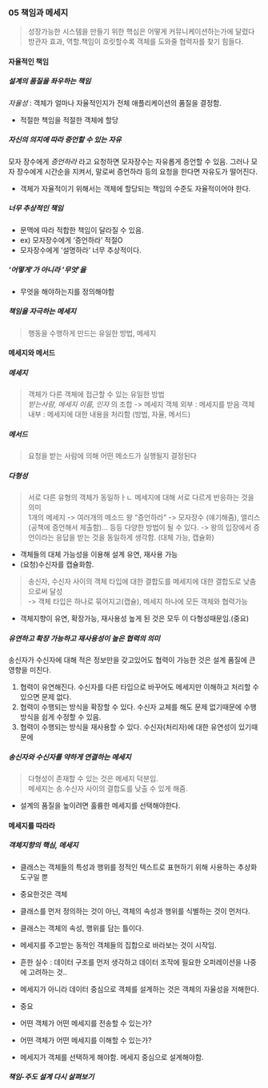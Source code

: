 
### 05 책임과 메세지
> 성장가능한 시스템을 만들기 위한 핵심은 어떻게 커뮤니케이션하는가에 달렸다</br>
방관자 효과, 역할.책임이 흐릿할수록 객체를 도와줄 협력자를 찾기 힘들다.

#### 자율적인 책임
##### 설계의 품질을 좌우하는 책임
*자율성* : 객체가 얼마나 자율적인지가 전체 애플리케이션의 품질을 결정함.
- 적절한 책임을 적절한 객체에 할당

##### 자신의 의지에 따라 증언할 수 있는 자유
모자 장수에게 _증언하라_  라고 요청하면 모자장수는 자유롭게 증언할 수 있음. 그러나 모자 장수에게 시간순을 지켜서, 말로써 증언하라 등의 요청을 한다면 자유도가 떨어진다.
- 객체가 자율적이기 위해서는 객체에 할당되는 책임의 수준도 자율적이어야 한다.

##### 너무 추상적인 책임
- 문맥에 따라 적합한 책임이 달라질 수 있음.
 - ex) 모자장수에게 ‘증언하라’ 적절O
 - 모자장수에게 ‘설명하라’ 너무 추상적이다.

##### ‘어떻게‘가 아니라 ‘무엇’을
- 무엇을 해야하는지를 정의해야함

##### 책임을 자극하는 메세지
> 행동을 수행하게 만드는 유일한 방법, 메세지

#### 메세지와 메서드
##### 메세지
> 객체가 다른 객체에 접근할 수 있는 유일한 방법<br>
_받는사람, 메세지 이름, 인자_ 의 조합 -> 메세지
객체 외부 : 메세지를 받음
객체 내부 : 메세지에 대한 내용을 처리함 (방법, 자율, 메서드)

##### 메서드
> 요청을 받는 사람에 의해 어떤 메소드가 실행될지 결정된다

##### 다형성
> 서로 다른 유형의 객체가 동일하ㅏㄴ 메세지에 대해 서로 다르게 반응하는 것을 의미<br>
> 1개의 메세지 -> 여러개의 메소드
왕 “증언하라” -> 모자장수 (얘기해줌), 앨리스(공책에 증언해서 제출함)… 등등 다양한 방법이 될 수 있다. -> 왕의 입장에서 증언이라는 응답을 받는 것을 동일하게 생각함. (대체 가능, 캡슐화)
- 객체들의 대체 가능성을 이용해 설계 유연, 재사용 가능
- (요청)수신자를 캡슐화함.
> 송신자, 수신자 사이의 객체 타입에 대한 결합도를 메세지에 대한 결합도로 낮춤으로써 달성 </br>
> -> 객체 타입은 하나로 묶어지고(캡슐), 메세지 하나에 모든 객체와 협력가능
- 객체지향이 유연, 확장가능, 재사용성 높게 된 것은 모두 이 다형성때문임.(중요)

##### 유연하고 확장 가능하고 재사용성이 높은 협력의 의미
송신자가 수신자에 대해 적은 정보만을 갖고있어도 협력이 가능한 것은 설계 품질에 큰영향을 미친다.
1. 협력이 유연해진다.  수신자를 다른 타입으로 바꾸어도 메세지만 이해하고 처리할 수 있으면 문제 없다.
2. 협력이 수행되는 방식을 확장할 수 있다.  수신자 교체를 해도 문제 없기때문에 수행 방식을 쉽게 수정할 수 있음.
3. 협력이 수행되는 방식을 재사용할 수 있다.  수신자(처리자)에 대한 유연성이 있기때문에

##### 송신자와 수신자를 약하게 연결하는 메세지
> 다형성이 존재할 수 있는 것은 메세지 덕분임.</br>
> 메세지는 송.수신자 사이의 결합도를 낮출 수 있게 해줌. 
- 설계의 품질을 높이려면 훌륭한 메세지를 선택해야한다.

#### 메세지를 따라라
##### 객체지향의 핵심, 메세지
- 클래스는 객체들의 특성과 행위를 정적인 텍스트로 표현하기 위해 사용하는 추상화 도구일 뿐
- 중요한것은 객체
 - 클래스를 먼저 정의하는 것이 아닌, 객체의 속성과 행위를 식별하는 것이 먼저다.
  - 클래스는 객체의 속성, 행위를 담는 틀이다.
- 메세지를 주고받는 동적인 객체들의 집합으로 바라보는 것이 시작임.

- 흔한 실수 : 데이터 구조를 먼저 생각하고 데이터 조작에 필요한 오퍼레이션을 나중에 고려하는 것..
 - 메세지가 아니라 데이터 중심으로 객체를 설계하는 것은 객체의 자율성을 저해한다.
- 중요
 - 어떤 객체가 어떤 메세지를 전송할 수 있는가?
 - 어떤 객체가 어떤 메세지를 이해할 수 있는가?
 - 메세지가 객체를 선택하게 해야함. 메세지 중심으로 설계해야함.

##### 책임-주도 설계 다시 살펴보기



















